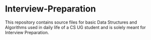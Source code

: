 # Interview-Preparation
This repository contains source files for basic Data Structures and Algorithms used in daily life of a CS UG student and is solely meant for Interview Preparation.
